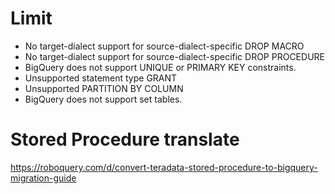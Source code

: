 # Limit
- No target-dialect support for source-dialect-specific DROP MACRO
- No target-dialect support for source-dialect-specific DROP PROCEDURE
- BigQuery does not support UNIQUE or PRIMARY KEY constraints.
- Unsupported statement type GRANT
- Unsupported PARTITION BY COLUMN
- BigQuery does not support set tables.
# Stored Procedure translate
https://roboquery.com/d/convert-teradata-stored-procedure-to-bigquery-migration-guide
